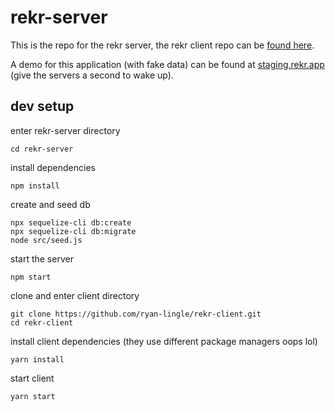 # rekr-server
This is the repo for the rekr server, the rekr client repo can be [found here](https://github.com/ryan-lingle/rekr-client).

A demo for this application (with fake data) can be found at [staging.rekr.app](https://staging.rekr.app) (give the servers a second to wake up).
## dev setup
enter rekr-server directory
```
cd rekr-server
```
install dependencies
```
npm install
```
create and seed db
```
npx sequelize-cli db:create
npx sequelize-cli db:migrate
node src/seed.js
```
start the server
```
npm start
```
clone and enter client directory
```
git clone https://github.com/ryan-lingle/rekr-client.git
cd rekr-client
```
install client dependencies (they use different package managers oops lol)
```
yarn install
```
start client
```
yarn start
```
